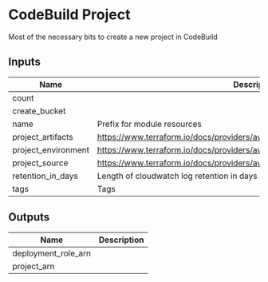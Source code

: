 
# CodeBuild Project

Most of the necessary bits to create a new project in CodeBuild

## Inputs

| Name | Description | Type | Default | Required |
|------|-------------|:----:|:-----:|:-----:|
| count |  | string | `1` | no |
| create_bucket |  | string | `False` | no |
| name | Prefix for module resources | string | - | yes |
| project_artifacts | https://www.terraform.io/docs/providers/aws/r/codebuild_project.html#artifacts | map | - | yes |
| project_environment | https://www.terraform.io/docs/providers/aws/r/codebuild_project.html#environment | map | - | yes |
| project_source | https://www.terraform.io/docs/providers/aws/r/codebuild_project.html#source | map | - | yes |
| retention_in_days | Length of cloudwatch log retention in days | string | `30` | no |
| tags | Tags | map | `<map>` | no |

## Outputs

| Name | Description |
|------|-------------|
| deployment_role_arn |  |
| project_arn |  |
